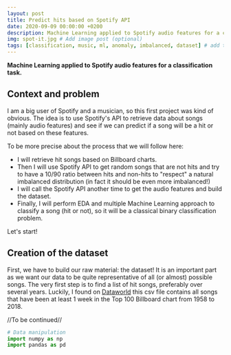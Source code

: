 ```yaml
---
layout: post
title: Predict hits based on Spotify API
date: 2020-09-09 00:00:00 +0200
description: Machine Learning applied to Spotify audio features for a classification task. # Add post description (optional)
img: spot-it.jpg # Add image post (optional)
tags: [classification, music, ml, anomaly, imbalanced, dataset] # add tag
---
```

**Machine Learning applied to Spotify audio features for a classification task.**

## Context and problem
I am a big user of Spotify and a musician, so this first project was kind of obvious. The idea is to use Spotify's API to retrieve data about songs (mainly audio features) and see if we can predict if a song will be a hit or not based on these features.

To be more precise about the process that we will follow here:
- I will retrieve hit songs based on Billboard charts.
- Then I will use Spotify API to get random songs that are not hits and try to have a 10/90 ratio between hits and non-hits to "respect" a natural imbalanced distribution (in fact it should be even more imbalanced!)
- I will call the Spotify API another time to get the audio features and build the dataset.
- Finally, I will perform EDA and multiple Machine Learning approach to classify a song (hit or not), so it will be a classical binary classification problem.

Let's start!

## Creation of the dataset
First, we have to build our raw material: the dataset! It is an important part as we want our data to be quite representative of all (or almost) possible songs.
The very first step is to find a list of hit songs, preferably over several years. Luckily, I found on [Dataworld](https://data.world/kcmillersean/billboard-hot-100-1958-2017/workspace/file?filename=Hot+Stuff.csv) this csv file contains all songs that have been at least 1 week in the Top 100 Billboard chart from 1958 to 2018.

//To be continued//

```python
# Data manipulation
import numpy as np
import pandas as pd
```
